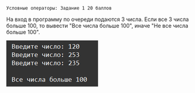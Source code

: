     Условные операторы: Задание 1 20 баллов
На вход в программу по очереди подаются 3 числа. Если все 3 числа больше 100, то вывести "Все числа больше 100", иначе "Не все числа больше 100".

![img.png](img.png)